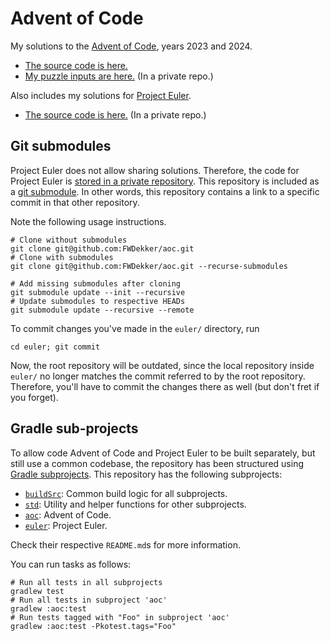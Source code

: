 # Advent of Code
My solutions to the [Advent of Code](https://adventofcode.com/), years 2023 and 2024.
* [The source code is here.](https://github.com/FWDekker/aoc/tree/main/aoc/src/main/kotlin/com/fwdekker/aoc)
* [My puzzle inputs are here.](https://github.com/FWDekker/aoc-inputs) (In a private repo.)

Also includes my solutions for [Project Euler](https://projecteuler.net/).
* [The source code is here.](https://github.com/FWDekker/project-euler) (In a private repo.)

## Git submodules
Project Euler does not allow sharing solutions.
Therefore, the code for Project Euler is [stored in a private repository](https://github.com/FWDekker/project-euler).
This repository is included as a [git submodule](https://git-scm.com/book/en/v2/Git-Tools-Submodules).
In other words, this repository contains a link to a specific commit in that other repository.

Note the following usage instructions.
```shell
# Clone without submodules
git clone git@github.com:FWDekker/aoc.git
# Clone with submodules
git clone git@github.com:FWDekker/aoc.git --recurse-submodules

# Add missing submodules after cloning
git submodule update --init --recursive
# Update submodules to respective HEADs
git submodule update --recursive --remote
```

To commit changes you've made in the `euler/` directory, run
```shell
cd euler; git commit
```
Now, the root repository will be outdated, since the local repository inside `euler/` no longer matches the commit referred to by the root repository.
Therefore, you'll have to commit the changes there as well (but don't fret if you forget).

## Gradle sub-projects
To allow code Advent of Code and Project Euler to be built separately, but still use a common codebase, the repository has been structured using [Gradle subprojects](https://docs.gradle.org/current/userguide/intro_multi_project_builds.html).
This repository has the following subprojects:
* [`buildSrc`](https://github.com/FWDekker/aoc/tree/main/buildSrc): Common build logic for all subprojects.
* [`std`](https://github.com/FWDekker/aoc/tree/main/std): Utility and helper functions for other subprojects.
* [`aoc`](https://github.com/FWDekker/aoc/tree/main/aoc): Advent of Code.
* [`euler`](https://github.com/FWDekker/project-euler): Project Euler.

Check their respective `README.md`s for more information.

You can run tasks as follows:
```shell
# Run all tests in all subprojects
gradlew test
# Run all tests in subproject 'aoc'
gradlew :aoc:test
# Run tests tagged with "Foo" in subproject 'aoc'
gradlew :aoc:test -Pkotest.tags="Foo"
```
